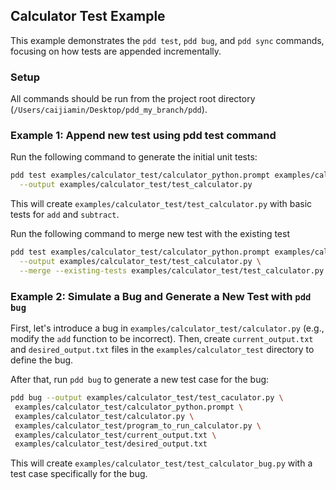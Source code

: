 ## Calculator Test Example

This example demonstrates the `pdd test`, `pdd bug`, and `pdd sync` commands, focusing on how tests are appended incrementally.

### Setup

All commands should be run from the project root directory (`/Users/caijiamin/Desktop/pdd_my_branch/pdd`).

### Example 1: Append new test using pdd test command

Run the following command to generate the initial unit tests:

```bash
pdd test examples/calculator_test/calculator_python.prompt examples/calculator_test/calculator.py  \
  --output examples/calculator_test/test_calculator.py
```

This will create `examples/calculator_test/test_calculator.py` with basic tests for `add` and `subtract`.

Run the following command to merge new test with the existing test

```bash
pdd test examples/calculator_test/calculator_python.prompt examples/calculator_test/calculator.py  \
  --output examples/calculator_test/test_calculator.py \
  --merge --existing-tests examples/calculator_test/test_calculator.py

```

### Example 2: Simulate a Bug and Generate a New Test with `pdd bug`

First, let's introduce a bug in `examples/calculator_test/calculator.py` (e.g., modify the `add` function to be incorrect). Then, create `current_output.txt` and `desired_output.txt` files in the `examples/calculator_test` directory to define the bug.

After that, run `pdd bug` to generate a new test case for the bug:

```bash
pdd bug --output examples/calculator_test/test_caculator.py \
 examples/calculator_test/calculator_python.prompt \
 examples/calculator_test/calculator.py \
 examples/calculator_test/program_to_run_calculator.py \
 examples/calculator_test/current_output.txt \
 examples/calculator_test/desired_output.txt
```

This will create `examples/calculator_test/test_calculator_bug.py` with a test case specifically for the bug.



